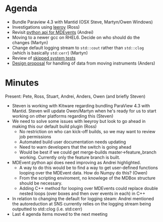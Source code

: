 Agenda
======

* Bundle Paraview 4.3 with Mantid (OSX Steve, Martyn/Owen Windows)
* Investigations using [leeroy](https://github.com/jfrazelle/leeroy) (Ross)
* Revisit [python api for MDEvents](https://github.com/mantidproject/documents/blob/master/Design/pythonAlgorithmsForMDEvents.rst) (Andrei)
* Moving to a newer gcc on RHEL6. Decide on who should do the changes (Martyn)
* Change default logging stream to `std::cout` rather than `std::clog` (which is basically `std:cerr`) (Martyn)
* Review of [skipped system tests](http://developer.mantidproject.org/systemtests/)
* [Design proposal](https://github.com/mantidproject/documents/blob/master/Design/HandlingMovingInstruments.md) for handling of data from moving instruments (Anders) 

Minutes
=======

Present: Pete, Ross, Stuart, Andrei, Anders, Owen (and briefly Steven)

* Steven is working with Kitware regarding bundling ParaView 4.3 with Mantid. Steven will update Owen/Martyn when he's ready for us to start working on other platforms regarding this (Steven)
* We need to solve some issues with leeyroy but look to go ahead in making this our default build plugin (Ross)
  *  No restriction on who can kick-off builds, so we may want to review job permissions
  *  Automated build user documentation needs updating
  *  Need to warn developers that the switch is going ahead
  *  Would be best if we could get merge-builds master->feature_branch working. Currently only the feature branch is built.
* MDEvent python api does need improving as Andrei highlighted. 
  * A way to do this would be to find a way to get user-defined functions looping over the MDEvent data. How do Numpy do this? (Owen)
  * From the scripting enviroment, no knowlege of the MDBox structure should be necessary.
  * Adding C++ method for looping over MDEvents could replace double nested loops (over boxes and then over events in each) in C++
* In relation to changing the default for logging steam: Andrei mentioned the autoreduction at SNS currently relies on the logging stream being outputted to std::clog (i.e. std:cerr) 
* Last 4 agenda items moved to the next meeting
